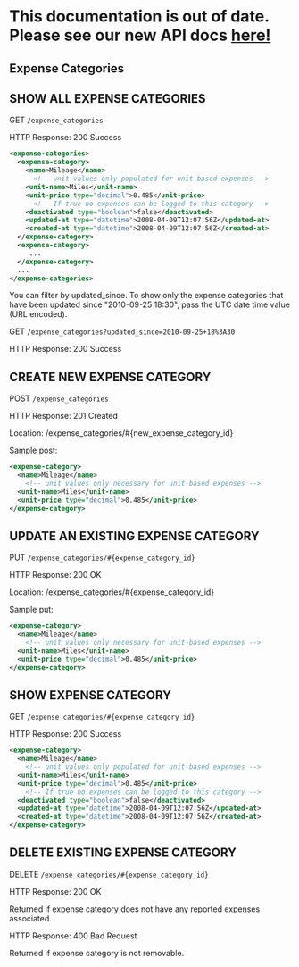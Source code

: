 # This documentation is out of date. Please see our new API docs [here!](http://help.getharvest.com/api)

## Expense Categories

## SHOW ALL EXPENSE CATEGORIES

GET `/expense_categories`

HTTP Response: 200 Success

```xml
<expense-categories>
  <expense-category>
    <name>Mileage</name>
      <!-- unit values only populated for unit-based expenses -->
    <unit-name>Miles</unit-name>
    <unit-price type="decimal">0.485</unit-price>
      <!-- If true no expenses can be logged to this category -->
    <deactivated type="boolean">false</deactivated>
    <updated-at type="datetime">2008-04-09T12:07:56Z</updated-at>
    <created-at type="datetime">2008-04-09T12:07:56Z</created-at>
  </expense-category>
  <expense-category>
     ...
  </expense-category>
  ...
</expense-categories>
```

You can filter by updated_since. To show only the expense categories that have been updated since "2010-09-25 18:30", pass the UTC date time value (URL encoded).

GET `/expense_categories?updated_since=2010-09-25+18%3A30`

HTTP Response: 200 Success

## CREATE NEW EXPENSE CATEGORY

POST `/expense_categories`

HTTP Response: 201 Created

Location: /expense_categories/#{new_expense_category_id}

Sample post:

```xml
<expense-category>
  <name>Mileage</name>
    <!-- unit values only necessary for unit-based expenses -->
  <unit-name>Miles</unit-name>
  <unit-price type="decimal">0.485</unit-price>
</expense-category>
```

## UPDATE AN EXISTING EXPENSE CATEGORY

PUT `/expense_categories/#{expense_category_id}`

HTTP Response: 200 OK

Location: /expense_categories/#{expense_category_id}

Sample put:

```xml
<expense-category>
  <name>Mileage</name>
    <!-- unit values only necessary for unit-based expenses -->
  <unit-name>Miles</unit-name>
  <unit-price type="decimal">0.485</unit-price>
</expense-category>
```

## SHOW EXPENSE CATEGORY

GET `/expense_categories/#{expense_category_id}`

HTTP Response: 200 Success

```xml
<expense-category>
  <name>Mileage</name>
    <!-- unit values only populated for unit-based expenses -->
  <unit-name>Miles</unit-name>
  <unit-price type="decimal">0.485</unit-price>
    <!-- If true no expenses can be logged to this category -->
  <deactivated type="boolean">false</deactivated>
  <updated-at type="datetime">2008-04-09T12:07:56Z</updated-at>
  <created-at type="datetime">2008-04-09T12:07:56Z</created-at>
</expense-category>
```

## DELETE EXISTING EXPENSE CATEGORY

DELETE `/expense_categories/#{expense_category_id}`

HTTP Response: 200 OK

Returned if expense category does not have any reported expenses associated.

HTTP Response: 400 Bad Request

Returned if expense category is not removable.
